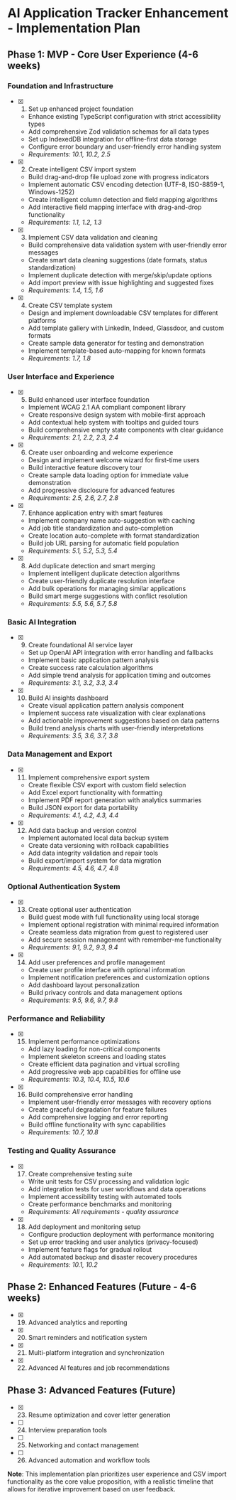 # AI Application Tracker Enhancement - Implementation Plan

## Phase 1: MVP - Core User Experience (4-6 weeks)

### Foundation and Infrastructure

- [x] 1. Set up enhanced project foundation
  - Enhance existing TypeScript configuration with strict accessibility types
  - Add comprehensive Zod validation schemas for all data types
  - Set up IndexedDB integration for offline-first data storage
  - Configure error boundary and user-friendly error handling system
  - _Requirements: 10.1, 10.2, 2.5_

- [x] 2. Create intelligent CSV import system
  - Build drag-and-drop file upload zone with progress indicators
  - Implement automatic CSV encoding detection (UTF-8, ISO-8859-1, Windows-1252)
  - Create intelligent column detection and field mapping algorithms
  - Add interactive field mapping interface with drag-and-drop functionality
  - _Requirements: 1.1, 1.2, 1.3_

- [x] 3. Implement CSV data validation and cleaning
  - Build comprehensive data validation system with user-friendly error messages
  - Create smart data cleaning suggestions (date formats, status standardization)
  - Implement duplicate detection with merge/skip/update options
  - Add import preview with issue highlighting and suggested fixes
  - _Requirements: 1.4, 1.5, 1.6_

- [x] 4. Create CSV template system
  - Design and implement downloadable CSV templates for different platforms
  - Add template gallery with LinkedIn, Indeed, Glassdoor, and custom formats
  - Create sample data generator for testing and demonstration
  - Implement template-based auto-mapping for known formats
  - _Requirements: 1.7, 1.8_

### User Interface and Experience

- [x] 5. Build enhanced user interface foundation
  - Implement WCAG 2.1 AA compliant component library
  - Create responsive design system with mobile-first approach
  - Add contextual help system with tooltips and guided tours
  - Build comprehensive empty state components with clear guidance
  - _Requirements: 2.1, 2.2, 2.3, 2.4_

- [x] 6. Create user onboarding and welcome experience
  - Design and implement welcome wizard for first-time users
  - Build interactive feature discovery tour
  - Create sample data loading option for immediate value demonstration
  - Add progressive disclosure for advanced features
  - _Requirements: 2.5, 2.6, 2.7, 2.8_

- [x] 7. Enhance application entry with smart features
  - Implement company name auto-suggestion with caching
  - Add job title standardization and auto-completion
  - Create location auto-complete with format standardization
  - Build job URL parsing for automatic field population
  - _Requirements: 5.1, 5.2, 5.3, 5.4_

- [x] 8. Add duplicate detection and smart merging
  - Implement intelligent duplicate detection algorithms
  - Create user-friendly duplicate resolution interface
  - Add bulk operations for managing similar applications
  - Build smart merge suggestions with conflict resolution
  - _Requirements: 5.5, 5.6, 5.7, 5.8_

### Basic AI Integration

- [x] 9. Create foundational AI service layer
  - Set up OpenAI API integration with error handling and fallbacks
  - Implement basic application pattern analysis
  - Create success rate calculation algorithms
  - Add simple trend analysis for application timing and outcomes
  - _Requirements: 3.1, 3.2, 3.3, 3.4_

- [x] 10. Build AI insights dashboard
  - Create visual application pattern analysis component
  - Implement success rate visualization with clear explanations
  - Add actionable improvement suggestions based on data patterns
  - Build trend analysis charts with user-friendly interpretations
  - _Requirements: 3.5, 3.6, 3.7, 3.8_

### Data Management and Export

- [x] 11. Implement comprehensive export system
  - Create flexible CSV export with custom field selection
  - Add Excel export functionality with formatting
  - Implement PDF report generation with analytics summaries
  - Build JSON export for data portability
  - _Requirements: 4.1, 4.2, 4.3, 4.4_

- [x] 12. Add data backup and version control
  - Implement automated local data backup system
  - Create data versioning with rollback capabilities
  - Add data integrity validation and repair tools
  - Build export/import system for data migration
  - _Requirements: 4.5, 4.6, 4.7, 4.8_

### Optional Authentication System

- [x] 13. Create optional user authentication
  - Build guest mode with full functionality using local storage
  - Implement optional registration with minimal required information
  - Create seamless data migration from guest to registered user
  - Add secure session management with remember-me functionality
  - _Requirements: 9.1, 9.2, 9.3, 9.4_

- [x] 14. Add user preferences and profile management
  - Create user profile interface with optional information
  - Implement notification preferences and customization options
  - Add dashboard layout personalization
  - Build privacy controls and data management options
  - _Requirements: 9.5, 9.6, 9.7, 9.8_

### Performance and Reliability

- [x] 15. Implement performance optimizations
  - Add lazy loading for non-critical components
  - Implement skeleton screens and loading states
  - Create efficient data pagination and virtual scrolling
  - Add progressive web app capabilities for offline use
  - _Requirements: 10.3, 10.4, 10.5, 10.6_

- [x] 16. Build comprehensive error handling
  - Implement user-friendly error messages with recovery options
  - Create graceful degradation for feature failures
  - Add comprehensive logging and error reporting
  - Build offline functionality with sync capabilities
  - _Requirements: 10.7, 10.8_

### Testing and Quality Assurance

- [x] 17. Create comprehensive testing suite
  - Write unit tests for CSV processing and validation logic
  - Add integration tests for user workflows and data operations
  - Implement accessibility testing with automated tools
  - Create performance benchmarks and monitoring
  - _Requirements: All requirements - quality assurance_

- [x] 18. Add deployment and monitoring setup
  - Configure production deployment with performance monitoring
  - Set up error tracking and user analytics (privacy-focused)
  - Implement feature flags for gradual rollout
  - Add automated backup and disaster recovery procedures
  - _Requirements: 10.1, 10.2_

## Phase 2: Enhanced Features (Future - 4-6 weeks)

- [x] 19. Advanced analytics and reporting
- [x] 20. Smart reminders and notification system  
- [x] 21. Multi-platform integration and synchronization
- [x] 22. Advanced AI features and job recommendations

## Phase 3: Advanced Features (Future)

- [x] 23. Resume optimization and cover letter generation
- [ ] 24. Interview preparation tools
- [ ] 25. Networking and contact management
- [ ] 26. Advanced automation and workflow tools

**Note**: This implementation plan prioritizes user experience and CSV import functionality as the core value proposition, with a realistic timeline that allows for iterative improvement based on user feedback.